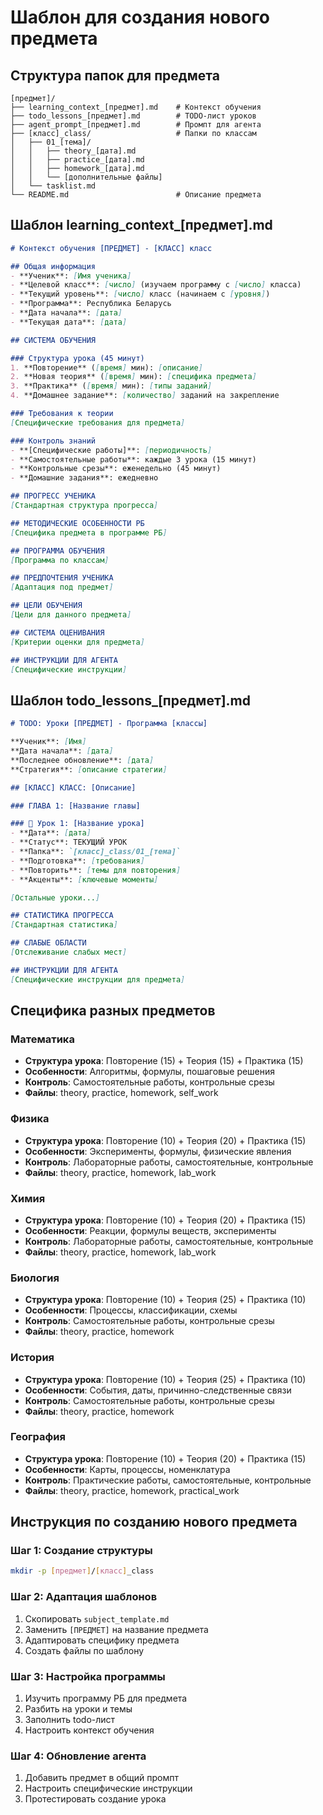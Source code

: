 # Шаблон для создания нового предмета

## Структура папок для предмета

```
[предмет]/
├── learning_context_[предмет].md    # Контекст обучения
├── todo_lessons_[предмет].md        # TODO-лист уроков
├── agent_prompt_[предмет].md        # Промпт для агента
├── [класс]_class/                   # Папки по классам
│   ├── 01_[тема]/
│   │   ├── theory_[дата].md
│   │   ├── practice_[дата].md
│   │   ├── homework_[дата].md
│   │   └── [дополнительные файлы]
│   └── tasklist.md
└── README.md                        # Описание предмета
```

## Шаблон learning_context_[предмет].md

```markdown
# Контекст обучения [ПРЕДМЕТ] - [КЛАСС] класс

## Общая информация
- **Ученик**: [Имя ученика]
- **Целевой класс**: [число] (изучаем программу с [число] класса)
- **Текущий уровень**: [число] класс (начинаем с [уровня])
- **Программа**: Республика Беларусь
- **Дата начала**: [дата]
- **Текущая дата**: [дата]

## СИСТЕМА ОБУЧЕНИЯ

### Структура урока (45 минут)
1. **Повторение** ([время] мин): [описание]
2. **Новая теория** ([время] мин): [специфика предмета]
3. **Практика** ([время] мин): [типы заданий]
4. **Домашнее задание**: [количество] заданий на закрепление

### Требования к теории
[Специфические требования для предмета]

### Контроль знаний
- **[Специфические работы]**: [периодичность]
- **Самостоятельные работы**: каждые 3 урока (15 минут)
- **Контрольные срезы**: еженедельно (45 минут)
- **Домашние задания**: ежедневно

## ПРОГРЕСС УЧЕНИКА
[Стандартная структура прогресса]

## МЕТОДИЧЕСКИЕ ОСОБЕННОСТИ РБ
[Специфика предмета в программе РБ]

## ПРОГРАММА ОБУЧЕНИЯ
[Программа по классам]

## ПРЕДПОЧТЕНИЯ УЧЕНИКА
[Адаптация под предмет]

## ЦЕЛИ ОБУЧЕНИЯ
[Цели для данного предмета]

## СИСТЕМА ОЦЕНИВАНИЯ
[Критерии оценки для предмета]

## ИНСТРУКЦИИ ДЛЯ АГЕНТА
[Специфические инструкции]
```

## Шаблон todo_lessons_[предмет].md

```markdown
# TODO: Уроки [ПРЕДМЕТ] - Программа [классы]

**Ученик**: [Имя]
**Дата начала**: [дата]
**Последнее обновление**: [дата]
**Стратегия**: [описание стратегии]

## [КЛАСС] КЛАСС: [Описание]

### ГЛАВА 1: [Название главы]

### 🎯 Урок 1: [Название урока]
- **Дата**: [дата]
- **Статус**: ТЕКУЩИЙ УРОК
- **Папка**: `[класс]_class/01_[тема]`
- **Подготовка**: [требования]
- **Повторить**: [темы для повторения]
- **Акценты**: [ключевые моменты]

[Остальные уроки...]

## СТАТИСТИКА ПРОГРЕССА
[Стандартная статистика]

## СЛАБЫЕ ОБЛАСТИ
[Отслеживание слабых мест]

## ИНСТРУКЦИИ ДЛЯ АГЕНТА
[Специфические инструкции для предмета]
```

## Специфика разных предметов

### Математика
- **Структура урока**: Повторение (15) + Теория (15) + Практика (15)
- **Особенности**: Алгоритмы, формулы, пошаговые решения
- **Контроль**: Самостоятельные работы, контрольные срезы
- **Файлы**: theory, practice, homework, self_work

### Физика  
- **Структура урока**: Повторение (10) + Теория (20) + Практика (15)
- **Особенности**: Эксперименты, формулы, физические явления
- **Контроль**: Лабораторные работы, самостоятельные, контрольные
- **Файлы**: theory, practice, homework, lab_work

### Химия
- **Структура урока**: Повторение (10) + Теория (20) + Практика (15)
- **Особенности**: Реакции, формулы веществ, эксперименты
- **Контроль**: Лабораторные работы, самостоятельные, контрольные
- **Файлы**: theory, practice, homework, lab_work

### Биология
- **Структура урока**: Повторение (10) + Теория (25) + Практика (10)
- **Особенности**: Процессы, классификации, схемы
- **Контроль**: Самостоятельные работы, контрольные срезы
- **Файлы**: theory, practice, homework

### История
- **Структура урока**: Повторение (10) + Теория (25) + Практика (10)
- **Особенности**: События, даты, причинно-следственные связи
- **Контроль**: Самостоятельные работы, контрольные срезы
- **Файлы**: theory, practice, homework

### География
- **Структура урока**: Повторение (10) + Теория (20) + Практика (15)
- **Особенности**: Карты, процессы, номенклатура
- **Контроль**: Практические работы, самостоятельные, контрольные
- **Файлы**: theory, practice, homework, practical_work

## Инструкция по созданию нового предмета

### Шаг 1: Создание структуры
```bash
mkdir -p [предмет]/[класс]_class
```

### Шаг 2: Адаптация шаблонов
1. Скопировать `subject_template.md`
2. Заменить `[ПРЕДМЕТ]` на название предмета
3. Адаптировать специфику предмета
4. Создать файлы по шаблону

### Шаг 3: Настройка программы
1. Изучить программу РБ для предмета
2. Разбить на уроки и темы
3. Заполнить todo-лист
4. Настроить контекст обучения

### Шаг 4: Обновление агента
1. Добавить предмет в общий промпт
2. Настроить специфические инструкции
3. Протестировать создание урока
